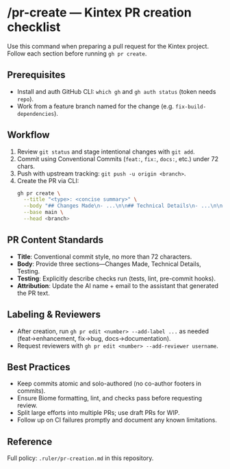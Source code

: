 # /pr-create — Kintex PR creation checklist

Use this command when preparing a pull request for the Kintex project. Follow each section before running `gh pr create`.

## Prerequisites
- Install and auth GitHub CLI: `which gh` and `gh auth status` (token needs `repo`).
- Work from a feature branch named for the change (e.g. `fix-build-dependencies`).

## Workflow
1. Review `git status` and stage intentional changes with `git add`.
2. Commit using Conventional Commits (`feat:`, `fix:`, `docs:`, etc.) under 72 chars.
3. Push with upstream tracking: `git push -u origin <branch>`.
4. Create the PR via CLI:
   ```bash
   gh pr create \
     --title "<type>: <concise summary>" \
     --body "## Changes Made\n- ...\n\n## Technical Details\n- ...\n\n## Testing\n- ...\n\n🤖 Generated with <AI Name>" \
     --base main \
     --head <branch>
   ```

## PR Content Standards
- **Title**: Conventional commit style, no more than 72 characters.
- **Body**: Provide three sections—Changes Made, Technical Details, Testing.
- **Testing**: Explicitly describe checks run (tests, lint, pre-commit hooks).
- **Attribution**: Update the AI name + email to the assistant that generated the PR text.

## Labeling & Reviewers
- After creation, run `gh pr edit <number> --add-label ...` as needed (feat→enhancement, fix→bug, docs→documentation).
- Request reviewers with `gh pr edit <number> --add-reviewer username`.

## Best Practices
- Keep commits atomic and solo-authored (no co-author footers in commits).
- Ensure Biome formatting, lint, and checks pass before requesting review.
- Split large efforts into multiple PRs; use draft PRs for WIP.
- Follow up on CI failures promptly and document any known limitations.

## Reference
Full policy: `.ruler/pr-creation.md` in this repository.
